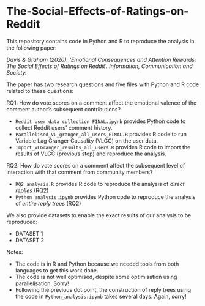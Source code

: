 # The-Social-Effects-of-Ratings-on-Reddit

This repository contains code in Python and R to reproduce the analysis in the following paper:

*Davis & Graham (2020). 'Emotional Consequences and Attention Rewards: The Social Effects of Ratings on Reddit'. Information, Communication and Society.*

The paper has two research questions and five files with Python and R code related to these questions:

RQ1: How do vote scores on a comment affect the emotional valence of the comment author’s subsequent contributions?

- `Reddit user data collection FINAL.ipynb` provides Python code to collect Reddit users' comment history.
- `Parallelised_VL_granger_all_users_FINAL.R` provides R code to run Variable Lag Granger Causality (VLGC) on the user data.
- `Import_VLGranger_results_all_users.R` provides R code to import the results of VLGC (previous step) and reproduce the analysis.

RQ2: How do vote scores on a comment affect the subsequent level of interaction with that comment from community members?

- `RQ2_analysis.R` provides R code to reproduce the analysis of *direct replies* (RQ2)
- `Python_analysis.ipynb` provides Python code to reproduce the analysis of *entire reply trees* (RQ2)

We also provide datasets to enable the exact results of our analysis to be reproduced:

- DATASET 1 
- DATASET 2

Notes:

- The code is in R and Python because we needed tools from both languages to get this work done.
- The code is not well optimised, despite some optimisation using parallelisation. Sorry!
- Following the previous dot point, the construction of reply trees using the code in `Python_analysis.ipynb` takes several days. Again, sorry!
